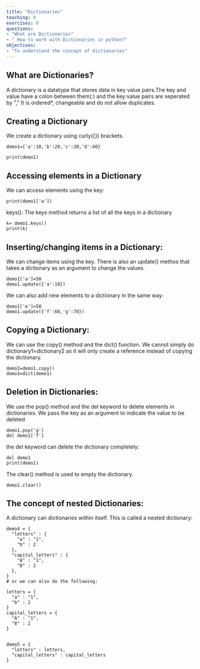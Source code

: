 ```yaml
---
title: "Dictionaries"
teaching: 0
exercises: 0
questions:
- "What are Dictionaries"
- " How to work with Dictionaries in python?"
objectives:
- "To understand the concept of dictionaries"
---
```





## What are Dictionaries?
A dictionary is a datatype that stores data in key value pairs.The key and value have a colon between them(:) and the key:value pairs are seperated by "," It is ordered*, changeable and do not allow duplicates.

## Creating a Dictionary
We create a dictionary using curly({}) brackets.
~~~
demo1={'a':10,'b':20,'c':30,'d':40}

print(demo1)
~~~

## Accessing elements in a Dictionary
We can access elements using the key:
~~~
print(demo1['a'])
~~~

keys(): The keys method returns a list of all the keys in a dictionary
~~~
k= demo1.keys()
print(k)
~~~

## Inserting/changing items in a Dictionary:

We can change items using the key. There is also an update() methos that takes a dictionary as an argument to change the values.
~~~
demo1['a']=50
demo1.update({'a':10})
~~~

We can also add new elements to a dictionary in the same way:

~~~
demo1['e']=50
demo1.update({'f':60,'g':70})
~~~
## Copying a Dictionary:
We can use the copy() method and the dict() function. We cannot simply do dictionary1=dictionary2 as it will only create a reference instead of copying the dictionary.

~~~
demo2=demo1.copy()
demo3=dict(demo1)
~~~
## Deletion in Dictionaries:

We use the pop() method and the del keyword to delete elements in dictionaries. We pass the key as an argument to indicate the value to be deleted

~~~
demo1.pop('g')
del demo1['f']
~~~

the del keyword can delete the dictionary completely:
~~~
del demo1
print(demo1)
~~~

The clear() method is used to empty the dictionary.
~~~
demo1.clear()
~~~


## The concept of nested Dictionaries:

A dictionary can dictionaries within itself. This is called a nested dictionary:
~~~
demo4 = {
  "letters" : {
    "a" : "1",
    "b" : 2
  },
  "capital_letters" : {
    "A" : "1",
    "B" : 2
  },
}
# or we can also do the following:

letters = {
  "a" : "1",
  "b" : 2
}
capital_letters = {
  "A" : "1",
  "B" : 2
}


demo5 = {
  "letters" : letters,
  "capital_letters" : capital_letters
}
~~~


